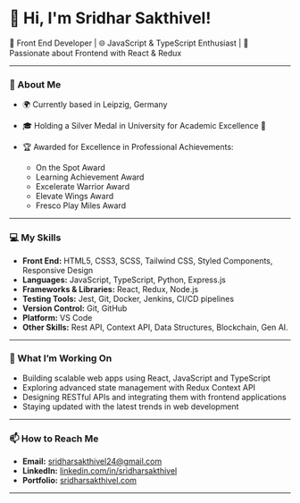 # 👋 Hi, I'm Sridhar Sakthivel!

🚀 Front End Developer | 🌐 JavaScript & TypeScript Enthusiast | 🎨 Passionate about Frontend with React & Redux

---

### 🌟 About Me
- 🌍 Currently based in Leipzig, Germany
- 🎓 Holding a Silver Medal in University for Academic Excellence 🥈

- 🏆 Awarded for Excellence in Professional Achievements:
  - On the Spot Award
  - Learning Achievement Award
  - Excelerate Warrior Award
  - Elevate Wings Award
  - Fresco Play Miles Award

---

### 💻 My Skills
- **Front End:**   HTML5, CSS3, SCSS, Tailwind CSS, Styled Components, Responsive Design
- **Languages:**   JavaScript, TypeScript, Python, Express.js
- **Frameworks & Libraries:** React, Redux, Node.js
- **Testing Tools:** Jest, Git, Docker, Jenkins, CI/CD pipelines
- **Version Control:** Git, GitHub
- **Platform:** VS Code
- **Other Skills:** Rest API, Context API, Data Structures, Blockchain, Gen AI.

---

### 🔧 What I’m Working On
- Building scalable web apps using React, JavaScript and TypeScript
- Exploring advanced state management with Redux Context API
- Designing RESTful APIs and integrating them with frontend applications
- Staying updated with the latest trends in web development

---

### 📫 How to Reach Me
- **Email:** [sridharsakthivel24@gmail.com](mailto:sridharsakthivel24@gmail.com)
- **LinkedIn:** [linkedin.com/in/sridharsakthivel](https://linkedin.com/in/sridharsakthivel)
- **Portfolio:** [sridharsakthivel.com](https://sridharsakthivel.com)

---
